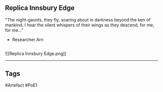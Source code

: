 ## Replica Innsbury Edge
"The night-gaunts, they fly, soaring about in darkness beyond the ken of mankind.
I hear the silent whispers of their wings as they descend, for me, for me..."
- Researcher Arn
##
![[Replica Innsbury Edge.png]]

---
## Tags
#Artefact
#PoE1